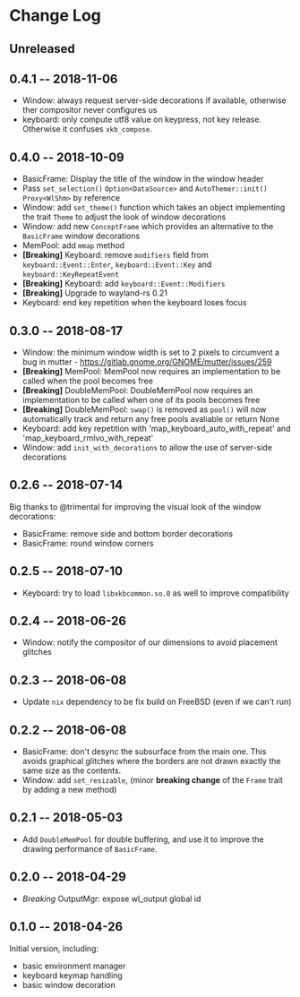 # Change Log

## Unreleased

## 0.4.1 -- 2018-11-06

- Window: always request server-side decorations if available, otherwise ther compositor never configures us
- keyboard: only compute utf8 value on keypress, not key release. Otherwise it confuses `xkb_compose`.

## 0.4.0 -- 2018-10-09

- BasicFrame: Display the title of the window in the window header
- Pass `set_selection()` `Option<DataSource>` and `AutoThemer::init()` `Proxy<WlShm>` by reference
- Window: add `set_theme()` function which takes an object implementing the trait `Theme` to adjust the look of window decorations
- Window: add new `ConceptFrame` which provides an alternative to the `BasicFrame` window decorations
- MemPool: add `mmap` method
- **[Breaking]** Keyboard: remove `modifiers` field from `keyboard::Event::Enter`, `keyboard::Event::Key` and `keyboard::KeyRepeatEvent`
- **[Breaking]** Keyboard: add `keyboard::Event::Modifiers`
- **[Breaking]** Upgrade to wayland-rs 0.21
- Keyboard: end key repetition when the keyboard loses focus

## 0.3.0 -- 2018-08-17

- Window: the minimum window width is set to 2 pixels to circumvent a bug in mutter - https://gitlab.gnome.org/GNOME/mutter/issues/259
- **[Breaking]** MemPool: MemPool now requires an implementation to be called when the pool becomes free
- **[Breaking]** DoubleMemPool: DoubleMemPool now requires an implementation to be called when one of its pools becomes free
- **[Breaking]** DoubleMemPool: `swap()` is removed as `pool()` will now automatically track and return any free pools avaliable or return None
- Keyboard: add key repetition with 'map_keyboard_auto_with_repeat' and 'map_keyboard_rmlvo_with_repeat'
- Window: add `init_with_decorations` to allow the use of server-side decorations

## 0.2.6 -- 2018-07-14

Big thanks to @trimental for improving the visual look of the window decorations:

- BasicFrame: remove side and bottom border decorations
- BasicFrame: round window corners

## 0.2.5 -- 2018-07-10

- Keyboard: try to load `libxkbcommon.so.0` as well to improve compatibility

## 0.2.4 -- 2018-06-26

- Window: notify the compositor of our dimensions to avoid placement glitches

## 0.2.3 -- 2018-06-08

- Update `nix` dependency to be fix build on FreeBSD (even if we can't run)

## 0.2.2 -- 2018-06-08

- BasicFrame: don't desync the subsurface from the main one. This avoids
  graphical glitches where the borders are not drawn exactly the same size
  as the contents.
- Window: add `set_resizable`, (minor **breaking change** of the `Frame` trait by
  adding a new method)

## 0.2.1 -- 2018-05-03

- Add `DoubleMemPool` for double buffering, and use it to
  improve the drawing performance of `BasicFrame`.

## 0.2.0 -- 2018-04-29

- *Breaking* OutputMgr: expose wl_output global id

## 0.1.0 -- 2018-04-26

Initial version, including:

- basic environment manager
- keyboard keymap handling
- basic window decoration
